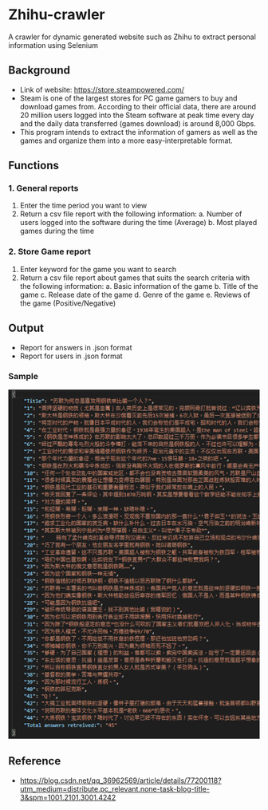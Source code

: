 # Zhihu-crawler
A crawler for dynamic generated website such as Zhihu to extract personal information using Selenium

## Background
- Link of website: https://store.steampowered.com/ 
- Steam is one of the largest stores for PC game gamers to buy and download games from. According to their official data, there are around 20 million users logged into the Steam software at peak time every day and the daily data transferred (games download) is around 8,000 Gbps.
- This program intends to extract the information of gamers as well as the games and organize them into a more easy-interpretable format.

## Functions

### 1. General reports
1.	Enter the time period you want to view
2.	Return a csv file report with the following information:
  a.	Number of users logged into the software during the time (Average)
  b.	Most played games during the time

### 2. Store Game report
1.	Enter keyword for the game you want to search
2.	Return a csv file report about games that suits the search criteria with the following information:
  a.	Basic information of the game
  b.	Title of the game
  c.	Release date of the game
  d.	Genre of the game
  e.	Reviews of the game (Positive/Negative)

## Output
- Report for answers in .json format
- Report for users in .json format

### Sample

![Alt text](Sample_output.png)

## Reference
- https://blog.csdn.net/qq_36962569/article/details/77200118?utm_medium=distribute.pc_relevant.none-task-blog-title-3&spm=1001.2101.3001.4242
